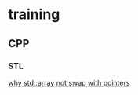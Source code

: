 # training

## CPP
### STL
[why std::array not swap with pointers](cpp/stl_array_why_not_swap_with_pointers.md)
